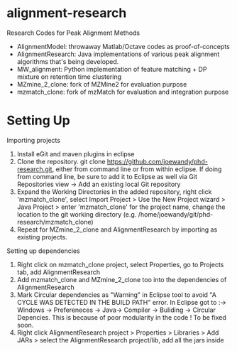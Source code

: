 alignment-research
==================

Research Codes for Peak Alignment Methods

- AlignmentModel: throwaway Matlab/Octave codes as proof-of-concepts
- AlignmentResearch: Java implementations of various peak alignment algorithms that's being developed.
- MW_alignment: Python implementation of feature matching + DP mixture on retention time clustering
- MZmine_2_clone: fork of MZMine2 for evaluation purpose
- mzmatch_clone: fork of mzMatch for evaluation and integration purpose

Setting Up
======================================

Importing projects

1. Install eGit and maven plugins in eclipse
2. Clone the repository. git clone https://github.com/joewandy/phd-research.git, either from command line or from within eclipse. If doing from command line, be sure to add it to Eclipse as well via Git Repositories view -> Add an existing local Git repository
3. Expand the Working Directories in the added repository, right click 'mzmatch_clone', select Import Project > Use the New Project wizard > Java Project > enter 'mzmatch_clone' for the project name, change the location to the git working directory (e.g. /home/joewandy/git/phd-research/mzmatch_clone)
4. Repeat for MZmine_2_clone and AlignmentResearch by importing as existing projects.

Setting up dependencies

1. Right click on mzmatch_clone project, select Properties, go to Projects tab, add AlignmentResearch
2. Add mzmatch_clone and MZmine_2_clone too into the dependencies of AlignmentResearch
3. Mark Circular dependencies as "Warning" in Eclipse tool to avoid "A CYCLE WAS DETECTED IN THE BUILD PATH" error. In Eclipse got to :-> Windows -> Prefereneces -> Java-> Compiler -> Buliding -> Circular Depencies. This is because of poor modularity in the code ! To be fixed soon.
4. Right click AlignmentResearch project > Properties > Libraries > Add JARs > select the AlignmentResearch project/lib, add all the jars inside
